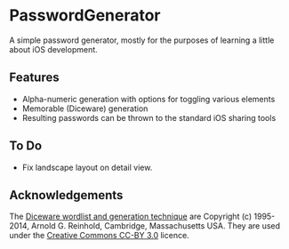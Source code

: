 PasswordGenerator
=================

A simple password generator, mostly for the purposes of learning a little about iOS development.


Features
--------

* Alpha-numeric generation with options for toggling various elements
* Memorable (Diceware) generation
* Resulting passwords can be thrown to the standard iOS sharing tools


To Do
-----

* Fix landscape layout on detail view.


Acknowledgements
----------------

The [Diceware wordlist and generation technique](http://world.std.com/~reinhold/diceware.html) are Copyright (c) 1995-2014, Arnold G. Reinhold, Cambridge, Massachusetts USA. They are used under the [Creative Commons CC-BY 3.0](http://creativecommons.org/licenses/by/3.0/) licence.
